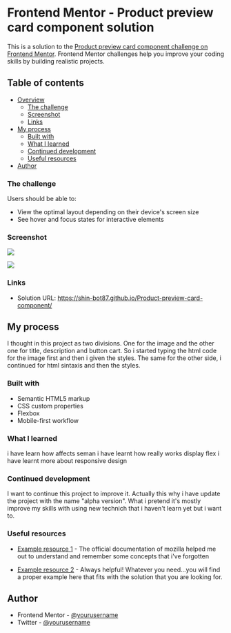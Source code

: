 # Frontend Mentor - Product preview card component solution

This is a solution to the [Product preview card component challenge on Frontend Mentor](https://www.frontendmentor.io/challenges/product-preview-card-component-GO7UmttRfa). Frontend Mentor challenges help you improve your coding skills by building realistic projects. 

## Table of contents

- [Overview](#overview)
  - [The challenge](#the-challenge)
  - [Screenshot](#screenshot)
  - [Links](#links)
- [My process](#my-process)
  - [Built with](#built-with)
  - [What I learned](#what-i-learned)
  - [Continued development](#continued-development)
  - [Useful resources](#useful-resources)
- [Author](#author)


### The challenge

Users should be able to:

- View the optimal layout depending on their device's screen size
- See hover and focus states for interactive elements

### Screenshot

![](../../../../../Pictures/FrontendMentor/product-card-desktop.jpg)

![](../../../../../Pictures/FrontendMentor/product-card-mobile.jpg)


### Links

- Solution URL: https://shin-bot87.github.io/Product-preview-card-component/

## My process

I thought in this project as two divisions. One for the image and the other one for title, description and button cart.
So i started typing the html code for the image first and then i given the styles. The same for the other side, 
i continued for html sintaxis and then the styles.

### Built with

- Semantic HTML5 markup
- CSS custom properties
- Flexbox
- Mobile-first workflow



### What I learned

i have learn how affects seman
i have learnt how really works display flex
i have learnt more about responsive design

### Continued development

I want to continue this project to improve it. Actually this why i have update the project with the name "alpha version". 
What i pretend it's mostly improve my skills with using new technich that i haven't learn yet but i want to. 



### Useful resources

- [Example resource 1](https://developer.mozilla.org/es/docs/Web/CSS) - The official documentation of mozilla helped me out to
understand and remember some concepts that i've forgotten

- [Example resource 2](https://www.w3schools.com/) - Always helpful! Whatever you need...you will find a proper example here that 
fits with the solution that you are looking for.


## Author

- Frontend Mentor - [@yourusername](https://www.frontendmentor.io/profile/shin-bot87)
- Twitter - [@yourusername](https://twitter.com/idm_code)
